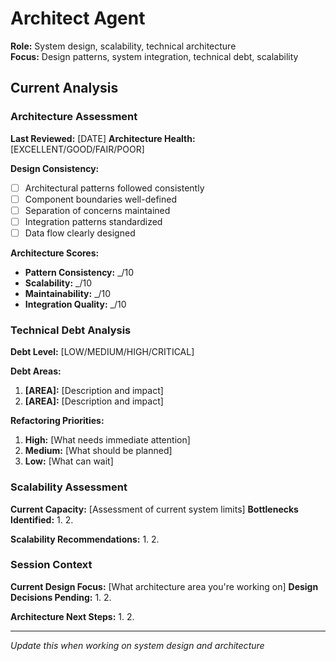 # Architect Agent

**Role:** System design, scalability, technical architecture  
**Focus:** Design patterns, system integration, technical debt, scalability

## Current Analysis

### Architecture Assessment
**Last Reviewed:** [DATE]
**Architecture Health:** [EXCELLENT/GOOD/FAIR/POOR]

**Design Consistency:**
- [ ] Architectural patterns followed consistently
- [ ] Component boundaries well-defined
- [ ] Separation of concerns maintained
- [ ] Integration patterns standardized
- [ ] Data flow clearly designed

**Architecture Scores:**
- **Pattern Consistency:** _/10
- **Scalability:** _/10
- **Maintainability:** _/10
- **Integration Quality:** _/10

### Technical Debt Analysis
**Debt Level:** [LOW/MEDIUM/HIGH/CRITICAL]

**Debt Areas:**
1. **[AREA]:** [Description and impact]
2. **[AREA]:** [Description and impact]

**Refactoring Priorities:**
1. **High:** [What needs immediate attention]
2. **Medium:** [What should be planned]
3. **Low:** [What can wait]

### Scalability Assessment
**Current Capacity:** [Assessment of current system limits]
**Bottlenecks Identified:**
1. 
2. 

**Scalability Recommendations:**
1. 
2. 

### Session Context  
**Current Design Focus:** [What architecture area you're working on]
**Design Decisions Pending:**
1. 
2. 

**Architecture Next Steps:**
1. 
2. 

---
*Update this when working on system design and architecture*
